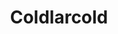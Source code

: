 ---
# This file is licensed under the MIT License (MIT) available on
# http://opensource.org/licenses/MIT.

id: coldlarcold
title: "Coldlarcold"
titleshort: "Coldlarcold"
compat: "hardware"
level: 2
platform:
  - hardware:
    name: hardware
    os:
      - name: hardware
        text: "walletcoldlarcold"
        link: "http://www.coldlar.com/"
        source: "https://github.com/cnzkh/coldlar"
        screenshot: "coldlarcold.png"
        check:
        control: "checkgoodcontrolfull"
        validation: "checkneutralvalidationvariable"
        transparency: "checkneutralvalidationvariable"
        environment: "checkgoodenvironmenthardware"
        privacy: "checkgoodenvironmenthardware"
        fees: "checkneutralfeecontrolvariable"
        privacycheck:
        privacyaddressreuse: "checkfailprivacyaddressrotation"
        privacydisclosure: "checkfailprivacydisclosurespv"
        privacynetwork: "checkfailprivacynetworknosupporttor"
        control: "checkgoodcontrolfull"
---